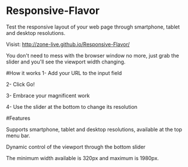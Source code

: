 Responsive-Flavor
=================

Test the responsive layout of your web page through smartphone, tablet and desktop resolutions.

Visist: http://zone-live.github.io/Responsive-Flavor/

You don't need to mess with the browser window no more, just grab the slider and you'll see the viewport width changing.

#How it works
 1- Add your URL to the input field
 
 2- Click Go!
 
 3- Embrace your magnificent work
 
 4- Use the slider at the bottom to change its resolution
 
 
#Features

 Supports smartphone, tablet and desktop resolutions, available at the top menu bar.
 
 Dynamic control of the viewport through the bottom slider
 
 The minimum width available is 320px and maximum is 1980px.
 
